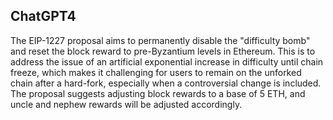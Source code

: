 ## ChatGPT4

The EIP-1227 proposal aims to permanently disable the "difficulty bomb" and reset the block reward to pre-Byzantium levels in Ethereum. This is to address the issue of an artificial exponential increase in difficulty until chain freeze, which makes it challenging for users to remain on the unforked chain after a hard-fork, especially when a controversial change is included. The proposal suggests adjusting block rewards to a base of 5 ETH, and uncle and nephew rewards will be adjusted accordingly.
